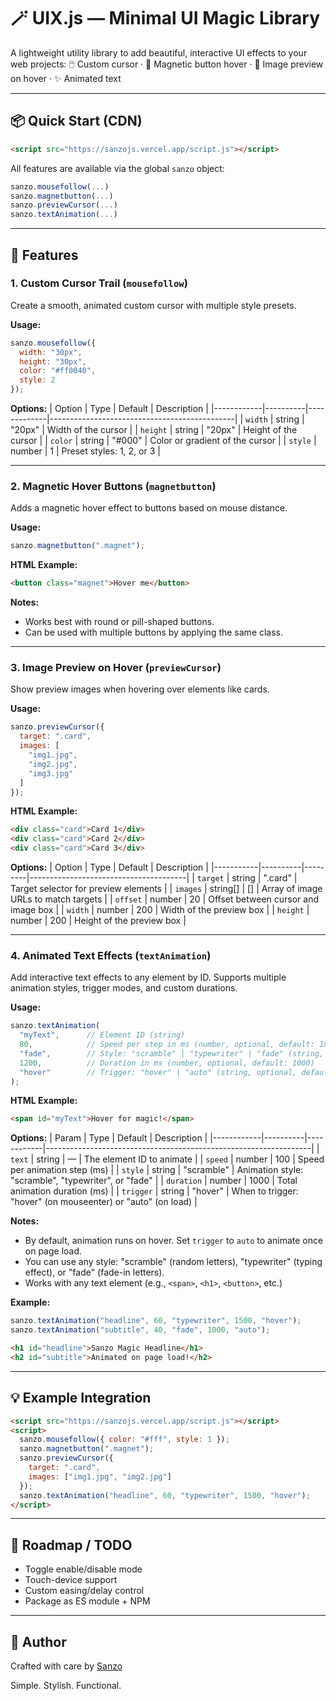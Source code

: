 
# 🪄 UIX.js — Minimal UI Magic Library

A lightweight utility library to add beautiful, interactive UI effects to your web projects:
🖱️ Custom cursor · 🧲 Magnetic button hover · 📸 Image preview on hover · ✨ Animated text

---

## 📦 Quick Start (CDN)

```html
<script src="https://sanzojs.vercel.app/script.js"></script>
```


All features are available via the global `sanzo` object:

```js
sanzo.mousefollow(...)
sanzo.magnetbutton(...)
sanzo.previewCursor(...)
sanzo.textAnimation(...)
```

---

## 🎯 Features

### 1. Custom Cursor Trail (`mousefollow`)

Create a smooth, animated custom cursor with multiple style presets.

**Usage:**
```js
sanzo.mousefollow({
  width: "30px",
  height: "30px",
  color: "#ff0040",
  style: 2
});
```

**Options:**
| Option     | Type     | Default     | Description                                  |
|------------|----------|-------------|----------------------------------------------|
| `width`    | string   | "20px"      | Width of the cursor                          |
| `height`   | string   | "20px"      | Height of the cursor                         |
| `color`    | string   | "#000"      | Color or gradient of the cursor              |
| `style`    | number   | 1           | Preset styles: 1, 2, or 3                    |

---

### 2. Magnetic Hover Buttons (`magnetbutton`)

Adds a magnetic hover effect to buttons based on mouse distance.

**Usage:**
```js
sanzo.magnetbutton(".magnet");
```

**HTML Example:**
```html
<button class="magnet">Hover me</button>
```

**Notes:**
- Works best with round or pill-shaped buttons.
- Can be used with multiple buttons by applying the same class.

---

### 3. Image Preview on Hover (`previewCursor`)

Show preview images when hovering over elements like cards.

**Usage:**
```js
sanzo.previewCursor({
  target: ".card",
  images: [
    "img1.jpg",
    "img2.jpg",
    "img3.jpg"
  ]
});
```

**HTML Example:**
```html
<div class="card">Card 1</div>
<div class="card">Card 2</div>
<div class="card">Card 3</div>
```

**Options:**
| Option    | Type     | Default | Description                           |
|-----------|----------|---------|---------------------------------------|
| `target`  | string   | ".card" | Target selector for preview elements  |
| `images`  | string[] | []      | Array of image URLs to match targets  |
| `offset`  | number   | 20      | Offset between cursor and image box   |
| `width`   | number   | 200     | Width of the preview box              |
| `height`  | number   | 200     | Height of the preview box             |

---

### 4. Animated Text Effects (`textAnimation`)

Add interactive text effects to any element by ID. Supports multiple animation styles, trigger modes, and custom durations.

**Usage:**
```js
sanzo.textAnimation(
  "myText",      // Element ID (string)
  80,            // Speed per step in ms (number, optional, default: 100)
  "fade",        // Style: "scramble" | "typewriter" | "fade" (string, optional, default: "scramble")
  1200,          // Duration in ms (number, optional, default: 1000)
  "hover"        // Trigger: "hover" | "auto" (string, optional, default: "hover")
);
```

**HTML Example:**
```html
<span id="myText">Hover for magic!</span>
```

**Options:**
| Param      | Type     | Default    | Description                                                      |
|------------|----------|------------|------------------------------------------------------------------|
| `text`     | string   | —          | The element ID to animate                                        |
| `speed`    | number   | 100        | Speed per animation step (ms)                                    |
| `style`    | string   | "scramble" | Animation style: "scramble", "typewriter", or "fade"            |
| `duration` | number   | 1000       | Total animation duration (ms)                                    |
| `trigger`  | string   | "hover"    | When to trigger: "hover" (on mouseenter) or "auto" (on load)    |

**Notes:**
- By default, animation runs on hover. Set `trigger` to `auto` to animate once on page load.
- You can use any style: "scramble" (random letters), "typewriter" (typing effect), or "fade" (fade-in letters).
- Works with any text element (e.g., `<span>`, `<h1>`, `<button>`, etc.)

**Example:**
```js
sanzo.textAnimation("headline", 60, "typewriter", 1500, "hover");
sanzo.textAnimation("subtitle", 40, "fade", 1000, "auto");
```
```html
<h1 id="headline">Sanzo Magic Headline</h1>
<h2 id="subtitle">Animated on page load!</h2>
```

---

## 💡 Example Integration

```html
<script src="https://sanzojs.vercel.app/script.js"></script>
<script>
  sanzo.mousefollow({ color: "#fff", style: 1 });
  sanzo.magnetbutton(".magnet");
  sanzo.previewCursor({
    target: ".card",
    images: ["img1.jpg", "img2.jpg"]
  });
  sanzo.textAnimation("headline", 60, "typewriter", 1500, "hover");
</script>
```

---

## 🔧 Roadmap / TODO

- Toggle enable/disable mode
- Touch-device support
- Custom easing/delay control
- Package as ES module + NPM

---

## 🧠 Author

Crafted with care by [Sanzo](https://sanzo.tech)

Simple. Stylish. Functional.
